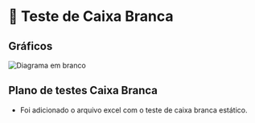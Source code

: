 # 🧰 Teste de Caixa Branca

## Gráficos

![Diagrama em branco](https://github.com/nathanmartinss/TesteCaixaBranca/assets/114267723/e3ce5994-e0e8-4e6c-9726-20a5376175aa)

## Plano de testes Caixa Branca
- Foi adicionado o arquivo excel com o teste de caixa branca estático.

